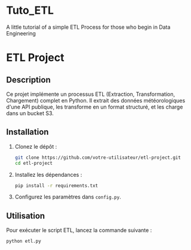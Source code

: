 # Tuto_ETL
A little tutorial of a simple ETL Process for those who begin in Data Engineering

# ETL Project

## Description
Ce projet implémente un processus ETL (Extraction, Transformation, Chargement) complet en Python. Il extrait des données météorologiques d'une API publique, les transforme en un format structuré, et les charge dans un bucket S3.

## Installation

1. Clonez le dépôt :
    ```bash
    git clone https://github.com/votre-utilisateur/etl-project.git
    cd etl-project
    ```

2. Installez les dépendances :
    ```bash
    pip install -r requirements.txt
    ```

3. Configurez les paramètres dans `config.py`.

## Utilisation

Pour exécuter le script ETL, lancez la commande suivante :
```bash
python etl.py

